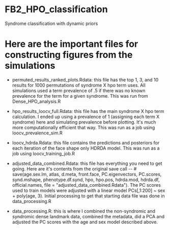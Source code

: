 # FB2_HPO_classification
Syndrome classification with dynamic priors

# Here are the important files for constructing figures from the simulations
- permuted_results_ranked_plots.Rdata: this file has the top 1, 3, and 10 results for 1000 permutations of syndrome X hpo term uses. All simulations used a term prevalence of .5 if there was no known prevalence for the term for a given syndrome. This was run from Dense_HPO_analysis.R

- hpo_results_loocv_full.Rdata: this file has the main syndrome X hpo term calculation. I ended up using a prevalence of 1 (assigning each term X syndrome) here and simulating prevalence before plotting. It's much more computationally efficient that way. This was run as a job using loocv_prevalence_sim.R

- loocv_hdrda.Rdata: this file contains the predictions and posteriors for each iteration of the face shape only HDRDA model. This was run as a job using loocv_training_job.R

- adjusted_data_combined.Rdata: this file has everything you need to get going. Here are it's contents from the original save call -- # save(age.sex.lm, atlas, d.meta, front.face, PC.eigenvectors, PC.scores, synd.mshape, phenotype.df.synd, hpo, hpo.pos, hdrda.mod, hdrda.df, official.names, file = "adjusted_data_combined.Rdata"). The PC scores used to train models were adjusted with a linear model PCs[,1:200] ~ sex + poly(age, 3). Initial processing to get that starting data file was done in data_processing.R

- data_processing.R: this is where I combined the non-syndromic and syndromic dense landmark data, combined the metadata, did a PCA and adjusted the PC scores with the age and sex model described above.

